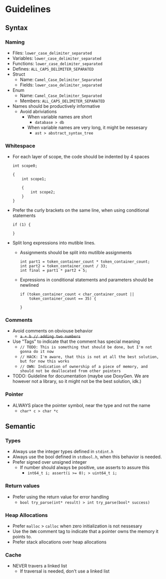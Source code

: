 # Guidelines
## Syntax
### Naming
* Files: `lower_case_delimiter_separated`
* Variables: `lower_case_delimiter_separated`
* Functions: `lower_case_delimiter_separated`
* Defines: `ALL_CAPS_DELIMITER_SEPARATED`
* Struct
    * Name: `Camel_Case_Delimiter_Separated`
    * Fields: `lower_case_delimiter_separated`
* Enum
    * Name: `Camel_Case_Delimiter_Separated`
    * Members: `ALL_CAPS_DELIMITER_SEPARATED`
* Names should be productively informative
    * Avoid abriviations
        * When variable names are short
            * `database > db`
        * When variable names are very long, it might be nessesary 
            * `ast > abstract_syntax_tree`

### Whitespace
* For each layer of scope, the code should be indented by 4 spaces
    ```
    int scope0;

    {
        int scope1;

        {
            int scope2;
        }
    }
    ```

* Prefer the curly brackets on the same line, when using conditional statements
    ```
    if (1) {
        
    }
    ```
* Split long expressions into mutible lines.
    * Assignments should be split into mutilble assignments
        ```
        int part1 = token_container_count * token_container_count;
        int part2 = token_container_count / 33;
        int final = part1 * part2 + 5;
        ```
    * Expressions in conditional statements and parameters should be newlined
        ```
        if (token_container_count < char_container_count ||
            token_container_count == 35) {

        }
        ```

### Comments
* Avoid comments on obviouse behavior
    * ~~`a + b // adding two numbers`~~
* Use "Tags" to indicate that the comment has special meaning
    * `// TODO: This is something that should be done, but I'm not gonna do it now`
    * `// HACK: I'm aware, that this is not at all the best solution, but for now this works`
    * `// OWN: Indication of ownership of a piece of memory, and should not be deallocated from other pointers`
* TODO: Guideline for documentation (maybe use DoxyGen. We are however not a library, so it might not be the best solution, idk.)

### Pointer
* ALWAYS place the pointer symbol, near the type and not the name
    * `char* c > char *c`

## Semantic
### Types
* Always use the integer types defined in `stdint.h`
* Always use the bool defined in `stdbool.h`, when this behavior is needed.
* Prefer signed over unsigned integer
    * If number should always be positive, use asserts to assure this
        * `int64_t i; assert(i >= 0); > uint64_t i;`

### Return values
* Prefer using the return value for error handling
    * `bool try_parse(int* result) > int try_parse(bool* success)`

### Heap Allocations
* Prefer `malloc` > `calloc` when zero initialization is not nessesary
* Use the `OWN` comment tag to indicate that a pointer owns the memory it points to.
* Prefer stack allocations over heap allocations

### Cache
* NEVER travers a linked list
    * If traversal is needed, don't use a linked list
